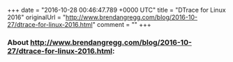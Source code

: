 +++
date = "2016-10-28 00:46:47.789 +0000 UTC"
title = "DTrace for Linux 2016"
originalUrl = "http://www.brendangregg.com/blog/2016-10-27/dtrace-for-linux-2016.html"
comment = ""
+++

### About http://www.brendangregg.com/blog/2016-10-27/dtrace-for-linux-2016.html:



